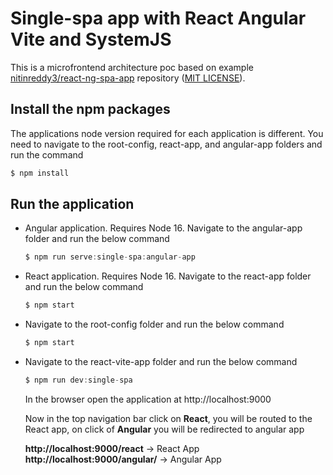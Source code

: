 # Single-spa app with React Angular Vite and SystemJS
This is a microfrontend architecture poc based on example [nitinreddy3/react-ng-spa-app](https://github.com/nitinreddy3/react-ng-spa-app) repository ([MIT LICENSE](https://github.com/nitinreddy3/react-ng-spa-app/blob/main/LICENSE)).

## Install the npm packages
The applications node version required for each application is different. You need to navigate to the root-config, react-app, and angular-app folders and run the command
```js
$ npm install
```

## Run the application

- Angular application. Requires Node 16. Navigate to the angular-app folder and run the below command
  ```js
  $ npm run serve:single-spa:angular-app
  ```
- React application. Requires Node 16. Navigate to the react-app folder and run the below command
  ```js
  $ npm start
  ```
- Navigate to the root-config folder and run the below command
  ```js
  $ npm start
  ```
- Navigate to the react-vite-app folder and run the below command
  ```js
  $ npm run dev:single-spa
  ```

  In the browser open the application at http://localhost:9000
  
  Now in the top navigation bar click on **React**, you will be routed to the React app, on click of **Angular** you will be redirected to angular app
  
  **http://localhost:9000/react** -> React App
  **http://localhost:9000/angular/** -> Angular App


